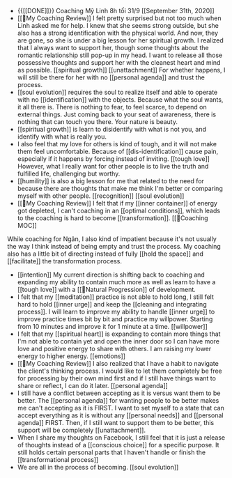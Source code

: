 - {{[[DONE]]}} Coaching Mỹ Linh 8h tối 31/9 [[September 31th, 2020]]
- [[📝My Coaching Review]] I felt pretty surprised but not too much when Linh asked me for help. I knew that she seems strong outside, but she also has a strong identification with the physical world. And now, they are gone, so she is under a big lesson for her spiritual growth. I realized that I always want to support her, though some thoughts about the romantic relationship still pop-up in my head. I want to release all those possessive thoughts and support her with the cleanest heart and mind as possible. [[spiritual growth]] [[unattachment]] For whether happens, I will still be there for her with no [[personal agenda]] and trust the process.
- [[soul evolution]] requires the soul to realize itself and able to operate with no [[identification]] with the objects. Because what the soul wants, it all there is. There is nothing to fear, to feel scarce, to depend on external things. Just coming back to your seat of awareness, there is nothing that can touch you there. Your nature is beauty.
- [[spiritual growth]] is learn to disidentify with what is not you, and identify with what is really you.
- I also feel that my love for others is kind of tough, and it will not make them feel uncomfortable. Because of [[dis-identification]] cause pain, especially if it happens by forcing instead of inviting. [[tough love]] However, what I really want for other people is to live the truth and fulfilled life, challenging but worthy.
- [[humility]] is also a big lesson for me that related to the need for because there are thoughts that make me think I'm better or comparing myself with other people. [[recognition]] [[soul evolution]]
- [[📝My Coaching Review]] I felt that if my [[inner container]] of energy got depleted, I can't coaching in an [[optimal conditions]], which leads to the coaching is hard to become [[transformation]].  [[🧭Coaching MOC]]

While coaching for Ngân, I also kind of impatient because it's not usually the way I think instead of being empty and trust the process. My coaching also has a little bit of directing instead of fully [[hold the space]] and [[facilitate]] the transformation process.
- [[intention]] My current direction is shifting back to coaching and expanding my ability to contain much more as well as learn to have a [[tough love]] with a [[🌱Natural Progression]] of development.
- I felt that my [[meditation]] practice is not able to hold long, I still felt hard to hold [[inner urge]] and keep the [[cleaning and integrating process]]. I will learn to improve my ability to handle [[inner urge]] to improve practice times bit by bit and practice my willpower. Starting from 10 minutes and improve it for 1 minute at a time. [[willpower]]
- I felt that my [[spiritual heart]] is expanding to contain more things that I'm not able to contain yet and open the inner door so I can have more love and positive energy to share with others. I am raising my lower energy to higher energy. [[emotions]]
- [[📝My Coaching Review]] I also realized that I have a habit to navigate the client's thinking process. I would like to let them completely be free for processing by their own mind first and if I still have things want to share or reflect, I can do it later. [[personal agenda]] 
- I still have a conflict between accepting as it is versus want them to be better. The [[personal agenda]] for wanting people to be better makes me can't accepting as it is FIRST. I want to set myself to a state that can accept everything as it is without any [[personal needs]] and [[personal agenda]] FIRST. Then, if I still want to support them to be better, this support will be completely [[unattachment]].
- When I share my thoughts on Facebook, I still feel that it is just a release of thoughts instead of a [[conscious choice]] for a specific purpose. It still holds certain personal parts that I haven't handle or finish the [[transformational process]]
- We are all in the process of becoming. [[soul evolution]]
